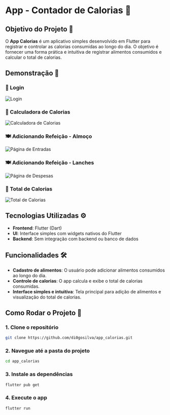 # App - Contador de Calorias 🍏

## Objetivo do Projeto 🎯

O **App Calorias** é um aplicativo simples desenvolvido em Flutter para registrar e controlar as calorias consumidas ao longo do dia. O objetivo é fornecer uma forma prática e intuitiva de registrar alimentos consumidos e calcular o total de calorias.

## Demonstração 📸

### 🔑 Login
![Login](https://media4.giphy.com/media/v1.Y2lkPTc5MGI3NjExdXp0b2p4Z2ttNmh1b3hoOXpkaWlpZW1tM2NpNHY1OWlvczFvNXUxcCZlcD12MV9pbnRlcm5hbF9naWZfYnlfaWQmY3Q9Zw/291lWezbFVNqNjlifx/giphy.gif)

### 🧮 Calculadora de Calorias
![Calculadora de Calorias](https://media2.giphy.com/media/v1.Y2lkPTc5MGI3NjExbDNyaGk1cGR4eXNrcGk5MWs4eHM0bjMwMWtwd3JzcnYyd200dXRndCZlcD12MV9pbnRlcm5hbF9naWZfYnlfaWQmY3Q9Zw/GYP1cYhiIzuIPpBTvk/giphy.gif)

### 🍽️ Adicionando Refeição - Almoço
![Página de Entradas](https://media3.giphy.com/media/v1.Y2lkPTc5MGI3NjExMzdmZmNkM2g0dG5wMGxrNHZxemJhYzEzMGJtcThuMmo4dTFoZHBmNiZlcD12MV9pbnRlcm5hbF9naWZfYnlfaWQmY3Q9Zw/RnI8sLkOEgwLDidCUw/giphy.gif)

### 🍽️ Adicionando Refeição - Lanches
![Página de Despesas](https://media0.giphy.com/media/v1.Y2lkPTc5MGI3NjExczNqa3Uwbnc2Y3VqcDRoNmQ5OTV2eXQ4a25lYmlyajY5aTFvMmZ5YiZlcD12MV9pbnRlcm5hbF9naWZfYnlfaWQmY3Q9Zw/lRfz8cnyLvqyLal1zT/giphy.gif)

### 🔢 Total de Calorias
![Total de Calorias](https://media4.giphy.com/media/v1.Y2lkPTc5MGI3NjExc2c0aG1meGhtbjFxNHF4ZHZ5bXJyMWsweWJsOXI1YnFsa3l0MTJkcyZlcD12MV9pbnRlcm5hbF9naWZfYnlfaWQmY3Q9Zw/kPGEqUQ6gFd1aeXrfK/giphy.gif)

## Tecnologias Utilizadas ⚙️

- **Frontend**: Flutter (Dart)
- **UI**: Interface simples com widgets nativos do Flutter
- **Backend**: Sem integração com backend ou banco de dados

## Funcionalidades 🛠️

- **Cadastro de alimentos**: O usuário pode adicionar alimentos consumidos ao longo do dia.
- **Controle de calorias**: O app calcula e exibe o total de calorias consumidas.
- **Interface simples e intuitiva**: Tela principal para adição de alimentos e visualização do total de calorias.

## Como Rodar o Projeto 🔧

### 1. Clone o repositório 
```bash
git clone https://github.com/di0gosilva/app_calorias.git
```

### 2. Navegue até a pasta do projeto
```bash
cd app_calorias
```

### 3. Instale as dependências
```bash
flutter pub get
```

### 4. Execute o app
```bash
flutter run
```
